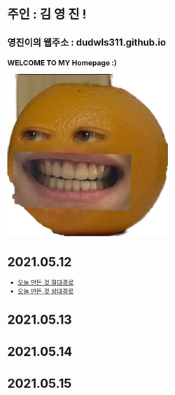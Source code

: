 
 
 

# 주인 : 김 영 진 !

## 영진이의 웹주소 : dudwls311.github.io     

### WELCOME TO MY Homepage :)


![](KakaoTalk_20210512_225601355.jpg)





# 2021.05.12 

 - [오늘 만든 것 절대경로](./test.md)
 - [오늘 만든 것 상대경로](test.md)

# 2021.05.13

# 2021.05.14

# 2021.05.15




